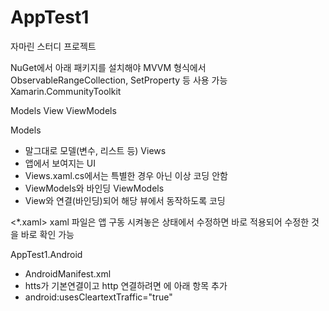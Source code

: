 # AppTest1
자마린 스터디 프로젝트

NuGet에서 아래 패키지를 설치해야 MVVM 형식에서 ObservableRangeCollection, SetProperty 등 사용 가능
Xamarin.CommunityToolkit

<MVVM>
Models
View
ViewModels

Models
 - 말그대로 모델(변수, 리스트 등)
Views
 - 앱에서 보여지는 UI
 - Views.xaml.cs에서는 특별한 경우 아닌 이상 코딩 안함
 - ViewModels와 바인딩
ViewModels
 - View와 연결(바인딩)되어 해당 뷰에서 동작하도록 코딩
 
<*.xaml>
 xaml 파일은 앱 구동 시켜놓은 상태에서 수정하면 바로 적용되어 수정한 것을 바로 확인 가능
 
AppTest1.Android
 - AndroidManifest.xml
 - htts가 기본연결이고 http 연결하려면 <application></application>에 아래 항목 추가
 - android:usesCleartextTraffic="true"
